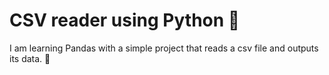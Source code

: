 # CSV reader using Python 🐍
I am learning Pandas with a simple project that reads a csv file and outputs its data. 🐍
